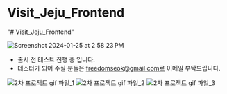 # Visit_Jeju_Frontend
"# Visit_Jeju_Frontend" 


![Screenshot 2024-01-25 at 2 58 23 PM](https://github.com/freedomseok8047/Jeju_Tour_FrontEnd/assets/112673222/0b05ec77-5084-4e3f-abe5-86fd2ddacadb)

- 출시 전 테스트 진행 중 입니다.
- 테스터가 되어 주실 분들은 freedomseok@gmail.com로 이메일 부탁드립니다.

![2차 프로젝트 gif 파일_1](https://github.com/freedomseok8047/Jeju_Tour_FrontEnd/assets/112673222/42834d24-31ea-4894-9f2e-b50f8206e0fb)
![2차 프로젝트 gif 파일_2](https://github.com/freedomseok8047/Jeju_Tour_FrontEnd/assets/112673222/b7a20e20-f6e1-42de-aa65-d41c5ace245b)
![2차 프로젝트 gif 파일_3](https://github.com/freedomseok8047/Jeju_Tour_FrontEnd/assets/112673222/aafa9427-a25e-48f4-9abd-d6135dadf480)
